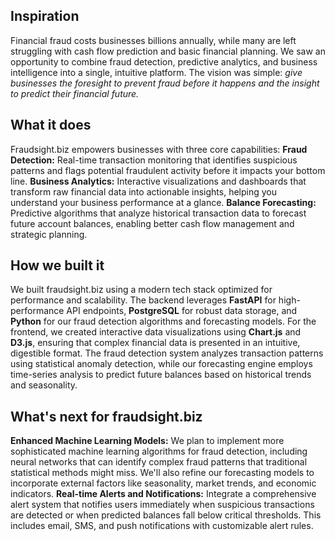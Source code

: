 ## Inspiration
Financial fraud costs businesses billions annually, while many are left struggling with cash flow prediction and basic financial planning. We saw an opportunity to combine fraud detection, predictive analytics, and business intelligence into a single, intuitive platform. The vision was simple: _give businesses the foresight to prevent fraud before it happens and the insight to predict their financial future._

## What it does
Fraudsight.biz empowers businesses with three core capabilities:
**Fraud Detection:** Real-time transaction monitoring that identifies suspicious patterns and flags potential fraudulent activity before it impacts your bottom line.
**Business Analytics:** Interactive visualizations and dashboards that transform raw financial data into actionable insights, helping you understand your business performance at a glance.
**Balance Forecasting:** Predictive algorithms that analyze historical transaction data to forecast future account balances, enabling better cash flow management and strategic planning.

## How we built it
We built fraudsight.biz using a modern tech stack optimized for performance and scalability. The backend leverages **FastAPI** for high-performance API endpoints, **PostgreSQL** for robust data storage, and **Python** for our fraud detection algorithms and forecasting models. For the frontend, we created interactive data visualizations using **Chart.js** and **D3.js**, ensuring that complex financial data is presented in an intuitive, digestible format.
The fraud detection system analyzes transaction patterns using statistical anomaly detection, while our forecasting engine employs time-series analysis to predict future balances based on historical trends and seasonality.

## What's next for fraudsight.biz
**Enhanced Machine Learning Models:** We plan to implement more sophisticated machine learning algorithms for fraud detection, including neural networks that can identify complex fraud patterns that traditional statistical methods might miss. We'll also refine our forecasting models to incorporate external factors like seasonality, market trends, and economic indicators.
**Real-time Alerts and Notifications:** Integrate a comprehensive alert system that notifies users immediately when suspicious transactions are detected or when predicted balances fall below critical thresholds. This includes email, SMS, and push notifications with customizable alert rules.
